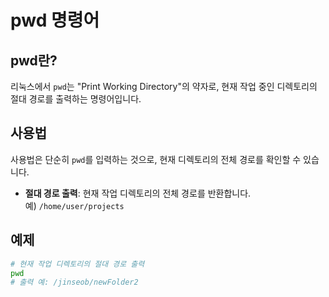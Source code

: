 # pwd 명령어

## pwd란?

리눅스에서 `pwd`는 "Print Working Directory"의 약자로, 현재 작업 중인 디렉토리의 절대 경로를 출력하는 명령어입니다.

## 사용법

사용법은 단순히 `pwd`를 입력하는 것으로, 현재 디렉토리의 전체 경로를 확인할 수 있습니다.

- **절대 경로 출력**: 현재 작업 디렉토리의 전체 경로를 반환합니다.  
  예) `/home/user/projects`

## 예제

```bash
# 현재 작업 디렉토리의 절대 경로 출력
pwd
# 출력 예: /jinseob/newFolder2
```
